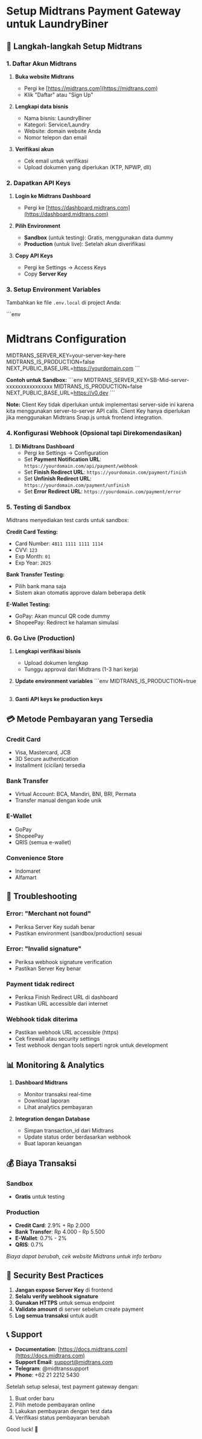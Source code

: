 # Setup Midtrans Payment Gateway untuk LaundryBiner

## 🚀 Langkah-langkah Setup Midtrans

### 1. Daftar Akun Midtrans

1. **Buka website Midtrans**
   - Pergi ke [https://midtrans.com](https://midtrans.com)
   - Klik "Daftar" atau "Sign Up"

2. **Lengkapi data bisnis**
   - Nama bisnis: LaundryBiner
   - Kategori: Service/Laundry
   - Website: domain website Anda
   - Nomor telepon dan email

3. **Verifikasi akun**
   - Cek email untuk verifikasi
   - Upload dokumen yang diperlukan (KTP, NPWP, dll)

### 2. Dapatkan API Keys

1. **Login ke Midtrans Dashboard**
   - Pergi ke [https://dashboard.midtrans.com](https://dashboard.midtrans.com)

2. **Pilih Environment**
   - **Sandbox** (untuk testing): Gratis, menggunakan data dummy
   - **Production** (untuk live): Setelah akun diverifikasi

3. **Copy API Keys**
   - Pergi ke Settings → Access Keys
   - Copy **Server Key**

### 3. Setup Environment Variables

Tambahkan ke file `.env.local` di project Anda:

\`\`\`env
# Midtrans Configuration
MIDTRANS_SERVER_KEY=your-server-key-here
MIDTRANS_IS_PRODUCTION=false
NEXT_PUBLIC_BASE_URL=https://yourdomain.com
\`\`\`

**Contoh untuk Sandbox:**
\`\`\`env
MIDTRANS_SERVER_KEY=SB-Mid-server-xxxxxxxxxxxxxxxx
MIDTRANS_IS_PRODUCTION=false
NEXT_PUBLIC_BASE_URL=https://v0.dev
\`\`\`

**Note:** Client Key tidak diperlukan untuk implementasi server-side ini karena kita menggunakan server-to-server API calls. Client Key hanya diperlukan jika menggunakan Midtrans Snap.js untuk frontend integration.

### 4. Konfigurasi Webhook (Opsional tapi Direkomendasikan)

1. **Di Midtrans Dashboard**
   - Pergi ke Settings → Configuration
   - Set **Payment Notification URL**: `https://yourdomain.com/api/payment/webhook`
   - Set **Finish Redirect URL**: `https://yourdomain.com/payment/finish`
   - Set **Unfinish Redirect URL**: `https://yourdomain.com/payment/unfinish`
   - Set **Error Redirect URL**: `https://yourdomain.com/payment/error`

### 5. Testing di Sandbox

Midtrans menyediakan test cards untuk sandbox:

**Credit Card Testing:**
- Card Number: `4811 1111 1111 1114`
- CVV: `123`
- Exp Month: `01`
- Exp Year: `2025`

**Bank Transfer Testing:**
- Pilih bank mana saja
- Sistem akan otomatis approve dalam beberapa detik

**E-Wallet Testing:**
- GoPay: Akan muncul QR code dummy
- ShopeePay: Redirect ke halaman simulasi

### 6. Go Live (Production)

1. **Lengkapi verifikasi bisnis**
   - Upload dokumen lengkap
   - Tunggu approval dari Midtrans (1-3 hari kerja)

2. **Update environment variables**
   \`\`\`env
   MIDTRANS_IS_PRODUCTION=true
   \`\`\`

3. **Ganti API keys ke production keys**

## 💳 Metode Pembayaran yang Tersedia

### Credit Card
- Visa, Mastercard, JCB
- 3D Secure authentication
- Installment (cicilan) tersedia

### Bank Transfer
- Virtual Account: BCA, Mandiri, BNI, BRI, Permata
- Transfer manual dengan kode unik

### E-Wallet
- GoPay
- ShopeePay  
- QRIS (semua e-wallet)

### Convenience Store
- Indomaret
- Alfamart

## 🔧 Troubleshooting

### Error: "Merchant not found"
- Periksa Server Key sudah benar
- Pastikan environment (sandbox/production) sesuai

### Error: "Invalid signature"
- Periksa webhook signature verification
- Pastikan Server Key benar

### Payment tidak redirect
- Periksa Finish Redirect URL di dashboard
- Pastikan URL accessible dari internet

### Webhook tidak diterima
- Pastikan webhook URL accessible (https)
- Cek firewall atau security settings
- Test webhook dengan tools seperti ngrok untuk development

## 📊 Monitoring & Analytics

1. **Dashboard Midtrans**
   - Monitor transaksi real-time
   - Download laporan
   - Lihat analytics pembayaran

2. **Integration dengan Database**
   - Simpan transaction_id dari Midtrans
   - Update status order berdasarkan webhook
   - Buat laporan keuangan

## 💰 Biaya Transaksi

### Sandbox
- **Gratis** untuk testing

### Production
- **Credit Card**: 2.9% + Rp 2.000
- **Bank Transfer**: Rp 4.000 - Rp 5.500
- **E-Wallet**: 0.7% - 2%
- **QRIS**: 0.7%

*Biaya dapat berubah, cek website Midtrans untuk info terbaru*

## 🔐 Security Best Practices

1. **Jangan expose Server Key** di frontend
2. **Selalu verify webhook signature**
3. **Gunakan HTTPS** untuk semua endpoint
4. **Validate amount** di server sebelum create payment
5. **Log semua transaksi** untuk audit

## 📞 Support

- **Documentation**: [https://docs.midtrans.com](https://docs.midtrans.com)
- **Support Email**: support@midtrans.com
- **Telegram**: @midtranssupport
- **Phone**: +62 21 2212 5430

Setelah setup selesai, test payment gateway dengan:
1. Buat order baru
2. Pilih metode pembayaran online
3. Lakukan pembayaran dengan test data
4. Verifikasi status pembayaran berubah

Good luck! 🚀

